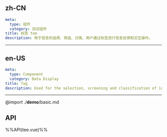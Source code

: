 ## zh-CN
```yaml
meta:
  type: 组件
  category: 测试组件
title: 标签 tee
description: 用于信息的选择、筛选、分类。用户通过标签进行信息反馈和交互操作。
```
---
## en-US
```yaml
meta:
  type: Component
  category: Data Display
title: Tag
description: Used for the selection, screening and classification of information. Users use tags for information feedback and interactive operations.
```
---

@import ./__demo__/basic.md

## API

%%API(tee.vue)%%